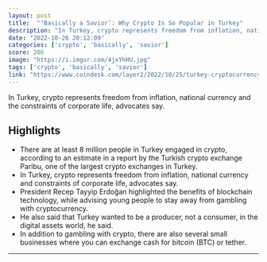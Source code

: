 ```yaml
---
layout: post
title:  "‘Basically a Savior’: Why Crypto Is So Popular in Turkey"
description: "In Turkey, crypto represents freedom from inflation, national currency and the constraints of corporate life, advocates say."
date: "2022-10-26 20:12:09"
categories: ['crypto', 'basically', 'savior']
score: 206
image: "https://i.imgur.com/4jxYhHU.jpg"
tags: ['crypto', 'basically', 'savior']
link: "https://www.coindesk.com/layer2/2022/10/25/turkey-cryptocurrency-explained/"
---
```


In Turkey, crypto represents freedom from inflation, national currency and the constraints of corporate life, advocates say.

## Highlights

- There are at least 8 million people in Turkey engaged in crypto, according to an estimate in a report by the Turkish crypto exchange Paribu, one of the largest crypto exchanges in Turkey.
- In Turkey, crypto represents freedom from inflation, national currency and constraints of corporate life, advocates say.
- President Recep Tayyip Erdoğan highlighted the benefits of blockchain technology, while advising young people to stay away from gambling with cryptocurrency.
- He also said that Turkey wanted to be a producer, not a consumer, in the digital assets world, he said.
- In addition to gambling with crypto, there are also several small businesses where you can exchange cash for bitcoin (BTC) or tether.

---
